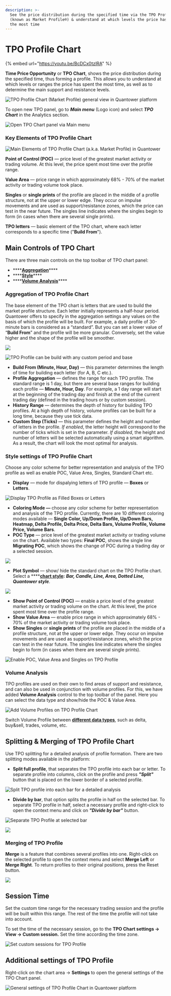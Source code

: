 ```yaml
---
description: >-
  See the price distribution during the specified time via the TPO Profile
  (known as Market Profile®) & understand at which levels the price has spent
  the most time
---
```


# TPO Profile Chart

{% embed url="https://youtu.be/BcDCx0tzlRA" %}

**Time Price Opportunity** or **TPO Chart**, shows the price distribution during the specified time, thus forming a profile. This allows you to understand at which levels or ranges the price has spent the most time, as well as to determine the main support and resistance levels.

![TPO Profile Chart \(Market Profile\) general view in Quantower platform](../.gitbook/assets/tpo-profile-chart-general-view.png)

To open new TPO panel, go to _**Main menu**_ \(Logo icon\) and select _**TPO Chart**_ in the Analytics section.

![Open TPO Chart panel via Main menu](../.gitbook/assets/tpo_start.png)

### Key Elements of TPO Profile Chart

![Main Elements of TPO Profile Chart \(a.k.a. Market Profile\) in Quantower](../.gitbook/assets/tpocontrols.png)

**Point of Control \(POC\)** — price level of the greatest market activity or trading volume. At this level, the price spent most time over the profile range.

**Value Area** — price range in which approximately 68% - 70% of the market activity or trading volume took place.

**Singles** or **single prints** of the profile are placed in the middle of a profile structure, not at the upper or lower edge. They occur on impulse movements and are used as support/resistance zones, which the price can test in the near future. The singles line indicates where the singles begin to form \(in cases when there are several single prints\).

**TPO letters** — basic element of the TPO chart, where each letter corresponds to a specific time \("**Build From**"\).

## Main Controls of TPO Chart

There are three main controls on the top toolbar of TPO chart panel:

* \*\*\*\*[**Aggregation**](tpo-chart.md#aggregation-of-tpo-profile-chart)\*\*\*\*
* \*\*\*\*[**Style**](tpo-chart.md#style-settings-of-tpo-profile-chart)\*\*\*\*
* \*\*\*\*[**Volume Analysis**](tpo-chart.md#volume-analysis)\*\*\*\*

### Aggregation of TPO Profile Chart

The base element of the TPO chart is letters that are used to build the market profile structure. Each letter initially represents a half-hour period. Quantower offers to specify in the aggregation settings any values on the basis of which the profile will be built. For example, a daily profile of 30-minute bars is considered as a “standard”. But you can set a lower value of “**Build From**” and the profile will be more granular. Conversely, set the value higher and the shape of the profile will be smoother.

![](../.gitbook/assets/custom-period.gif)

![TPO Profile can be build with any custom period and base](../.gitbook/assets/screenshot_11.png)

* **Build From \(Minute, Hour, Day\)** — this parameter determines the length of time for building each letter \(for A, B, C etc.\).
* **Profile Aggregation** — defines the range for each TPO profile. The standard range is 1 day, but there are several base ranges for building each profile — **Minute, Hour, Day**. For example, a 1 day range will start at the beginning of the trading day and finish at the end of the current trading day \(defined in the trading hours or by custom session\).
* **History Range** — determines the depth of history for building TPO profiles. At a high depth of history, volume profiles can be built for a long time, because they use tick data.
* **Custom Step \(Ticks\)** — this parameter defines the height and number of letters in the profile. _If enabled_, the letter height will correspond to the number of ticks which is set in the parameter. _If disabled_, the height and number of letters will be selected automatically using a smart algorithm. As a result, the chart will look the most optimal for analysis.

### Style settings of TPO Profile Chart

Choose any color scheme for better representation and analysis of the TPO profile as well as enable POC, Value Area, Singles, Standard Chart etc.

* **Display** — mode for dispalying letters of TPO profile — **Boxes** or **Letters**.

![Display TPO Profile as Filled Boxes or Letters](../.gitbook/assets/display-boxes-or-letters.png)

* **Coloring Mode —** choose any color scheme for better representation and analysis of the TPO profile. Currently, there are 10 different coloring modes available — **Single Color, Up/Down Profile, Up/Down Bars, Heatmap, Delta Profile, Delta Price, Delta Bars, Volume Profile, Volume Price, Volume Bars**. 
* **POC Type** — price level of the greatest market activity or trading volume on the chart. Available two types:  **Final POC**, shows the single line **Migrating POC**, which shows the change of POC during a trading day or a selected session.

![](../.gitbook/assets/migrating-poc.gif)

* **Plot Symbol** — show/ hide the standard chart on the TPO Profile chart. Select a ****[**chart style**](chart/chart-types/#chart-types-and-styles)**:** _**Bar, Candle, Line, Area, Dotted Line, Quantower style**_.

![](../.gitbook/assets/overlaying-chart.gif)

* **Show Point of Control \(POC\)** — enable a price level of the greatest market activity or trading volume on the chart. At this level, the price spent most time over the profile range. 
* **Show Value Area** — enable price range in which approximately 68% - 70% of the market activity or trading volume took place. 
* **Show Singles** or **single prints** of the profile are placed in the middle of a profile structure, not at the upper or lower edge. They occur on impulse movements and are used as support/resistance zones, which the price can test in the near future. The singles line indicates where the singles begin to form \(in cases when there are several single prints\).

![Enable POC, Value Area and Singles on TPO Profile](../.gitbook/assets/key-elemetns-tpo.gif)

### Volume Analysis

TPO profiles are used on their own to find areas of support and resistance, and can also be used in conjunction with volume profiles. For this, we have added **Volume Analysis** control to the top toolbar of the panel. Here you can select the data type and show/hide the POC & Value Area.

![Add Volume Profiles on TPO Profile Chart](../.gitbook/assets/volume-analysis-tpo.gif)

Switch Volume Profile between [**different data types**](chart/volume-analysis-tools/#data-types-of-volume-analysis-tools), such as delta, buy&sell, trades, volume, etc.

## Splitting & Merging of TPO Profile Chart

Use TPO splitting for a detailed analysis of profile formation. There are two splitting modes available in the platform:

* **Split full profile**, that separates the TPO profile into each bar or letter. To separate profile into columns, click on the profile and press _**"Split"**_ button that is placed on the lower border of a selected profile.

![Split TPO profile into each bar for a detailed analysis](../.gitbook/assets/splitting.gif)

* **Divide by bar**, that option splits the profile in half on the selected bar. To separate TPO profile in half, select a necessary profile and right-click to open the context menu and click on _**"Divide by bar"**_ button.

![Separate TPO Profile at selected bar](../.gitbook/assets/divide-at-bar.png)

![](../.gitbook/assets/dividing.gif)

### Merging of TPO Profile

**Merge** is a feature that combines several profiles into one. Right-click on the selected profile to open the context menu and select **Merge Left** or **Merge Right**. To return profiles to their original positions, press the Reset button.

![](../.gitbook/assets/merging-tpo-profile_market-profile.gif)

## Session Time

Set the custom time range for the necessary trading session and the profile will be built within this range. The rest of the time the profile will not take into account.

To set the time of the necessary session, go to the **TPO Chart settings -&gt; View -&gt; Custom session.** Set the time according the time zone.

![Set custom sessions for TPO Profile](../.gitbook/assets/custom-session-time.gif)

## Additional settings of TPO Profile

Right-click on the chart area -&gt; **Settings** to open the general settings of the TPO Chart panel. 

![General settings of TPO Profile Chart in Quantower platform](../.gitbook/assets/tpo-chart-settings.png)



